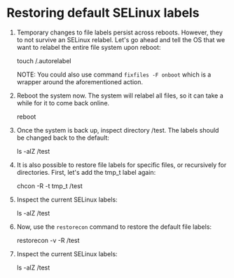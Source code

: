 # Restoring default SELinux labels

1. Temporary changes to file labels persist across reboots. However, they to not survive an SELinux relabel.
   Let's go ahead and tell the OS that we want to relabel the entire file system upon reboot:

     touch /.autorelabel

   NOTE: You could also use command `fixfiles -F onboot` which is a wrapper around the aforementioned action.

2. Reboot the system now. The system will relabel all files, so it can take a while for it to come back online.

     reboot

3. Once the system is back up, inspect directory /test. The labels should be changed back to the default:

     ls -alZ /test

4. It is also possible to restore file labels for specific files, or recursively for directories. First, let's
   add the tmp_t label again:

     chcon -R -t tmp_t /test

5. Inspect the current SELinux labels:

     ls -alZ /test

6. Now, use the `restorecon` command to restore the default file labels:

     restorecon -v -R /test

7. Inspect the current SELinux labels:

     ls -alZ /test

